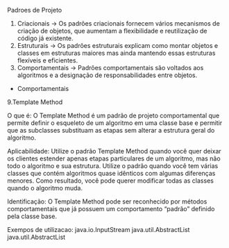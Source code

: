 Padroes de Projeto

1) Criacionais -> Os padrões criacionais fornecem vários mecanismos de criação de objetos, que aumentam a flexibilidade e reutilização de código já existente.
2) Estruturais -> Os padrões estruturais explicam como montar objetos e classes em estruturas maiores mas ainda mantendo essas estruturas flexíveis e eficientes.
3) Comportamentais -> Padrões comportamentais são voltados aos algoritmos e a designação de responsabilidades entre objetos.

* Comportamentais

9.Template Method

O que é:
O Template Method é um padrão de projeto comportamental que permite definir o esqueleto de um algoritmo em uma classe base e permitir que as subclasses substituam as etapas sem alterar a estrutura geral do algoritmo.

Aplicabilidade:
Utilize o padrão Template Method quando você quer deixar os clientes estender apenas etapas particulares de um algoritmo, mas não todo o algoritmo e sua estrutura.
Utilize o padrão quando você tem várias classes que contém algoritmos quase idênticos com algumas diferenças menores. Como resultado, você pode querer modificar todas as classes quando o algoritmo muda.

Identificação:
O Template Method pode ser reconhecido por métodos comportamentais que já possuem um comportamento “padrão” definido pela classe base.

Exempos de utilizacao:
java.io.InputStream
java.util.AbstractList
java.util.AbstractList